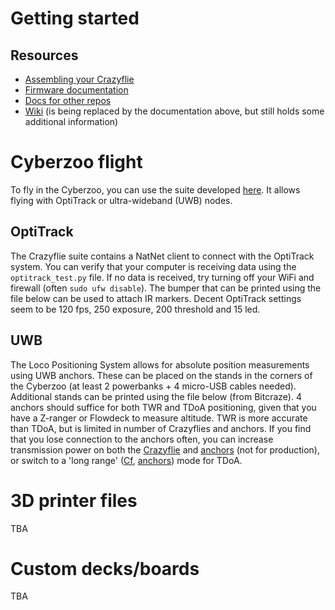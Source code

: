 # Getting started

## Resources

- [Assembling your Crazyflie](https://www.bitcraze.io/documentation/tutorials/getting-started-with-crazyflie-2-x/)
- [Firmware documentation](https://www.bitcraze.io/documentation/repository/crazyflie-firmware/master/building-and-flashing/build_instructions/)
- [Docs for other repos](https://www.bitcraze.io/documentation/repository/)
- [Wiki](https://wiki.bitcraze.io/) (is being replaced by the documentation above, but still holds some additional information)

# Cyberzoo flight

To fly in the Cyberzoo, you can use the suite developed [here](https://github.com/Huizerd/crazyflie-suite). It allows flying with OptiTrack or ultra-wideband (UWB) nodes.

## OptiTrack

The Crazyflie suite contains a NatNet client to connect with the OptiTrack system. You can verify that your computer is receiving data using the `optitrack_test.py` file. If no data is received, try turning off your WiFi and firewall (often `sudo ufw disable`). The bumper that can be printed using the file below can be used to attach IR markers. Decent OptiTrack settings seem to be 120 fps, 250 exposure, 200 threshold and 15 led.

## UWB

The Loco Positioning System allows for absolute position measurements using UWB anchors. These can be placed on the stands in the corners of the Cyberzoo (at least 2 powerbanks + 4 micro-USB cables needed). Additional stands can be printed using the file below (from Bitcraze). 4 anchors should suffice for both TWR and TDoA positioning, given that you have a Z-ranger or Flowdeck to measure altitude. TWR is more accurate than TDoA, but is limited in number of Crazyflies and anchors. If you find that you lose connection to the anchors often, you can increase transmission power on both the [Crazyflie](https://github.com/Huizerd/crazyflie-firmware/commit/7a58e22ef5ff9639d4da4cca5124dc580a81fd3e) and [anchors](https://github.com/Huizerd/lps-node-firmware/commit/d0b0cf4ba55f5745800bfa89d78a8dc632351d62) (not for production), or switch to a 'long range' ([Cf](https://github.com/Huizerd/crazyflie-firmware/commit/fde675024335a303b2ba37e0f28221f75bbfceae), [anchors](https://github.com/Huizerd/lps-node-firmware/commit/cfbfd13dcf729dc46cc97e741ba5b0523223b825)) mode for TDoA.

# 3D printer files

TBA

# Custom decks/boards

TBA
